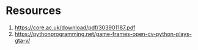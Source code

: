 # Resources
1. https://core.ac.uk/download/pdf/303901187.pdf
2. https://pythonprogramming.net/game-frames-open-cv-python-plays-gta-v/

